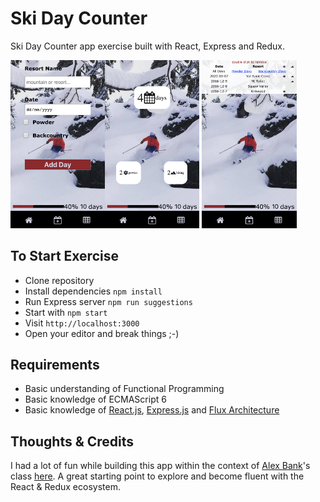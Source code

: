 # Ski Day Counter
Ski Day Counter app exercise built with React, Express and Redux.

<img src="./screenshot1.png" width="30%" />
<img src="./screenshot2.png" width="30%" align="left" />
<img src="./screenshot3.png" width="30%" />

## To Start Exercise
- Clone repository
- Install dependencies `npm install`
- Run Express server `npm run suggestions`
- Start with `npm start`
- Visit `http://localhost:3000`
- Open your editor and break things ;-)

## Requirements
- Basic understanding of Functional Programming
- Basic knowledge of ECMAScript 6
- Basic knowledge of [React.js](https://reactjs.org/), [Express.js](https://expressjs.com/) and [Flux Architecture](https://facebook.github.io/flux/)

## Thoughts & Credits
I had a lot of fun while building this app within the context of [Alex Bank](https://www.linkedin.com/learning/instructors/alex-banks)'s class [here](https://www.linkedin.com/learning-login/share?forceAccount=false&redirect=https%3A%2F%2Fwww.linkedin.com%2Flearning%2Flearning-redux%3Ftrk%3Dshare_ent_url). 
A great starting point to explore and become fluent with the React & Redux ecosystem.